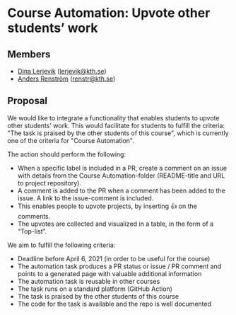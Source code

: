# Course Automation: Upvote other students’ work 
 
## Members

- [Dina Lerjevik](https://github.com/dmariel) (lerjevik@kth.se)
- [Anders Renström](https://github.com/Renstrom) (renstr@kth.se)
 
## Proposal
 
We would like to integrate a functionality that enables students to upvote other students' work. This would facilitate for students to fulfill the criteria: "The task is praised by the other students of this course", which is currently one of the criteria for "Course Automation".
 
The action should perform the following:  
 
* When a specific label is included in a PR, create a comment on an issue with details from the Course Automation-folder (README-title and URL to project repository).
* A comment is added to the PR when a comment has been added to the issue. A link to the issue-comment is included.
* This enables people to upvote projects, by inserting :thumbsup: on the comments.
* The upvotes are collected and visualized in a table, in the form of a “Top-list”.
 
We aim to fulfill the following criteria:
 
* Deadline before April 6, 2021 (in order to be useful for the course)
* The automation task produces a PR status or issue / PR comment and points to a generated page with valuable additional information
* The automation task is reusable in other courses
* The task runs on a standard platform (GitHub Action)
* The task is praised by the other students of this course
* The code for the task is available and the repo is well documented
